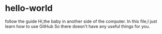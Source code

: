 # hello-world
follow the guide
Hi,the baby in another side of the computer.
In this file,I just learn how to use GitHub
So there doesn't have any useful things for you.
